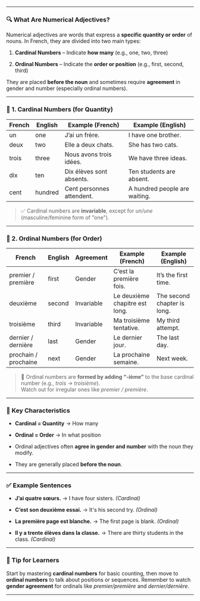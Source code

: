 
---

### 🔍 What Are Numerical Adjectives?

Numerical adjectives are words that express a **specific quantity or order** of nouns. In French, they are divided into two main types:

1. **Cardinal Numbers** – Indicate **how many** (e.g., one, two, three)
    
2. **Ordinal Numbers** – Indicate the **order or position** (e.g., first, second, third)
    

They are placed **before the noun** and sometimes require **agreement** in gender and number (especially ordinal numbers).

---

### 📘 1. **Cardinal Numbers** (for Quantity)

|French|English|Example (French)|Example (English)|
|---|---|---|---|
|un|one|J’ai un frère.|I have one brother.|
|deux|two|Elle a deux chats.|She has two cats.|
|trois|three|Nous avons trois idées.|We have three ideas.|
|dix|ten|Dix élèves sont absents.|Ten students are absent.|
|cent|hundred|Cent personnes attendent.|A hundred people are waiting.|

> ✅ Cardinal numbers are **invariable**, except for _un/une_ (masculine/feminine form of "one").

---

### 📗 2. **Ordinal Numbers** (for Order)

|French|English|Agreement|Example (French)|Example (English)|
|---|---|---|---|---|
|premier / première|first|Gender|C’est la première fois.|It’s the first time.|
|deuxième|second|Invariable|Le deuxième chapitre est long.|The second chapter is long.|
|troisième|third|Invariable|Ma troisième tentative.|My third attempt.|
|dernier / dernière|last|Gender|Le dernier jour.|The last day.|
|prochain / prochaine|next|Gender|La prochaine semaine.|Next week.|

> 🔁 Ordinal numbers are **formed by adding “-ième”** to the base cardinal number (e.g., _trois → troisième_).  
> Watch out for irregular ones like _premier / première_.

---

### 🧠 Key Characteristics

- **Cardinal = Quantity** → How many
    
- **Ordinal = Order** → In what position
    
- Ordinal adjectives often **agree in gender and number** with the noun they modify.
    
- They are generally placed **before the noun**.
    

---

### ✅ Example Sentences

- **J’ai quatre sœurs.** → I have four sisters. _(Cardinal)_
    
- **C’est son deuxième essai.** → It's his second try. _(Ordinal)_
    
- **La première page est blanche.** → The first page is blank. _(Ordinal)_
    
- **Il y a trente élèves dans la classe.** → There are thirty students in the class. _(Cardinal)_
    

---

### 🧩 Tip for Learners

Start by mastering **cardinal numbers** for basic counting, then move to **ordinal numbers** to talk about positions or sequences. Remember to watch **gender agreement** for ordinals like _premier/première_ and _dernier/dernière_.

---